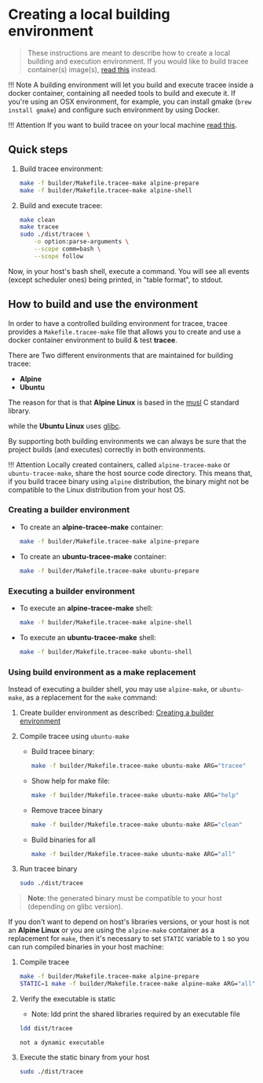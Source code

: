 # Creating a local building environment

> These instructions are meant to describe how to create a local building and
> execution environment. If you would like to build tracee container(s)
> image(s), [read this](./containers.md) instead.

!!! Note
    A building environment will let you build and execute tracee inside a docker
    container, containing all needed tools to build and execute it. If you're
    using an OSX environment, for example, you can install gmake (`brew install
    gmake`) and configure such environment by using Docker.

!!! Attention
    If you want to build tracee on your local machine
    [read this](./building.md).

## Quick steps

1. Build tracee environment:

    ```bash
    make -f builder/Makefile.tracee-make alpine-prepare
    make -f builder/Makefile.tracee-make alpine-shell
    ```

2. Build and execute tracee:

    ```bash
    make clean
    make tracee
    sudo ./dist/tracee \
        -o option:parse-arguments \
        --scope comm=bash \
        --scope follow
    ```

Now, in your host's bash shell, execute a command. You will see all events
(except scheduler ones) being printed, in "table format", to stdout.

## How to build and use the environment

In order to have a controlled building environment for tracee, tracee provides
a `Makefile.tracee-make` file that allows you to create and use a docker container environment to build & test **tracee**.

There are Two different environments that are maintained for building tracee:

* **Alpine**
* **Ubuntu**

The reason for that is that **Alpine Linux** is based in the [musl](https://en.wikipedia.org/wiki/Musl) C standard library.

while the **Ubuntu Linux** uses [glibc](https://en.wikipedia.org/wiki/Glibc).

By supporting both building environments we can always be sure that the project builds (and executes) correctly in both environments.

!!! Attention
    Locally created containers, called `alpine-tracee-make` or
    `ubuntu-tracee-make`, share the host source code directory. This means
    that, if you build tracee binary using `alpine` distribution, the binary
    might not be compatible to the Linux distribution from your host OS.

### Creating a builder environment

* To create an **alpine-tracee-make** container:

    ```bash
    make -f builder/Makefile.tracee-make alpine-prepare
    ```

* To create an **ubuntu-tracee-make** container:

    ```bash
    make -f builder/Makefile.tracee-make ubuntu-prepare
    ```

### Executing a builder environment

* To execute an **alpine-tracee-make** shell:

    ```bash
    make -f builder/Makefile.tracee-make alpine-shell
    ```

* To execute an **ubuntu-tracee-make** shell:

    ```bash
    make -f builder/Makefile.tracee-make ubuntu-shell
    ```

### Using build environment as a **make** replacement

Instead of executing a builder shell, you may use `alpine-make`, or
`ubuntu-make`, as a replacement for the `make` command:

1. Create builder environment as described:
    [Creating a builder environment](#creating-a-builder-environment)
2. Compile tracee using `ubuntu-make`

    * Build tracee binary:

        ```bash
        make -f builder/Makefile.tracee-make ubuntu-make ARG="tracee"
        ```

    * Show help for make file:

        ```bash
        make -f builder/Makefile.tracee-make ubuntu-make ARG="help"
        ```

    * Remove tracee binary

        ```bash
        make -f builder/Makefile.tracee-make ubuntu-make ARG="clean"
        ```

    * Build binaries for all

        ```bash
        make -f builder/Makefile.tracee-make ubuntu-make ARG="all"
        ```

3. Run tracee binary

    ```bash
    sudo ./dist/tracee
    ```

> **Note**: the generated binary must be compatible to your host (depending on glibc version).

If you don't want to depend on host's libraries versions, or your host is not an **Alpine Linux** or you are using the `alpine-make` container as a replacement for `make`, then it's necessary  to set `STATIC` variable to `1` so you can run compiled binaries in your host machine:

1. Compile tracee

    ```bash
    make -f builder/Makefile.tracee-make alpine-prepare
    STATIC=1 make -f builder/Makefile.tracee-make alpine-make ARG="all"
    ```

2. Verify the executable is static

    * Note: ldd print the shared libraries required by an executable file

    ```bash
    ldd dist/tracee
    ```

    ```text
    not a dynamic executable
    ```

3. Execute the static binary from your host

    ```bash
    sudo ./dist/tracee
    ```
